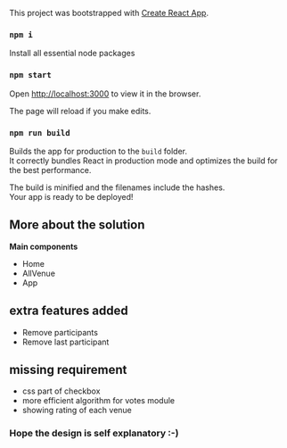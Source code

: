 This project was bootstrapped with [Create React App](https://github.com/facebookincubator/create-react-app).

### `npm i`

Install all essential node packages

### `npm start`

Open [http://localhost:3000](http://localhost:3000) to view it in the browser.

The page will reload if you make edits.<br>


### `npm run build`

Builds the app for production to the `build` folder.<br>
It correctly bundles React in production mode and optimizes the build for the best performance.

The build is minified and the filenames include the hashes.<br>
Your app is ready to be deployed!


## More about the solution

**Main components**
* Home
* AllVenue
* App

## extra features added

* Remove participants 
* Remove last participant
       
## missing requirement    

* css part of checkbox
* more efficient algorithm for votes module
* showing rating of each venue
    
### Hope the design is self explanatory :-)